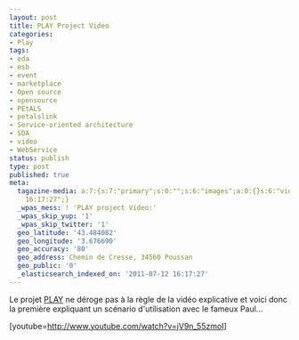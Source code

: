 ```yaml
---
layout: post
title: PLAY Project Video
categories:
- Play
tags:
- eda
- esb
- event
- marketplace
- Open source
- opensource
- PEtALS
- petalslink
- Service-oriented architecture
- SOA
- video
- WebService
status: publish
type: post
published: true
meta:
  tagazine-media: a:7:{s:7:"primary";s:0:"";s:6:"images";a:0:{}s:6:"videos";a:0:{}s:11:"image_count";s:1:"0";s:6:"author";s:7:"3303881";s:7:"blog_id";s:7:"3069558";s:9:"mod_stamp";s:19:"2011-07-12
    16:17:27";}
  _wpas_mess: ! 'PLAY project Video:'
  _wpas_skip_yup: '1'
  _wpas_skip_twitter: '1'
  geo_latitude: '43.484082'
  geo_longitude: '3.676690'
  geo_accuracy: '80'
  geo_address: Chemin de Cresse, 34560 Poussan
  geo_public: '0'
  _elasticsearch_indexed_on: '2011-07-12 16:17:27'
---
```

Le projet <a href="http://play-project.eu/" target="_blank">PLAY</a> ne déroge pas à la règle de la vidéo explicative et voici donc la première expliquant un scénario d'utilisation avec le fameux Paul...

[youtube=http://www.youtube.com/watch?v=jV9n_55zmoI]
